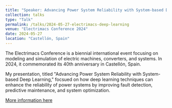 ```yaml
---
title: "Speaker: Advancing Power System Reliability with System-based Deep Learning"
collection: talks
type: "Talk"
permalink: /talks/2024-05-27-electrimacs-deep-learning
venue: "Electrimacs Conference 2024"
date: 2024-05-27
location: "Castellón, Spain"
---
```

The Electrimacs Conference is a biennial international event focusing on modeling and simulation of electric machines, converters, and systems. In 2024, it commemorated its 40th anniversary in Castellón, Spain. 

My presentation, titled "Advancing Power System Reliability with System-based Deep Learning," focsued on how deep learning techniques can enhance the reliability of power systems by improving fault detection, predictive maintenance, and system optimization.

[More information here](https://electrimacs2024.uji.es/)
